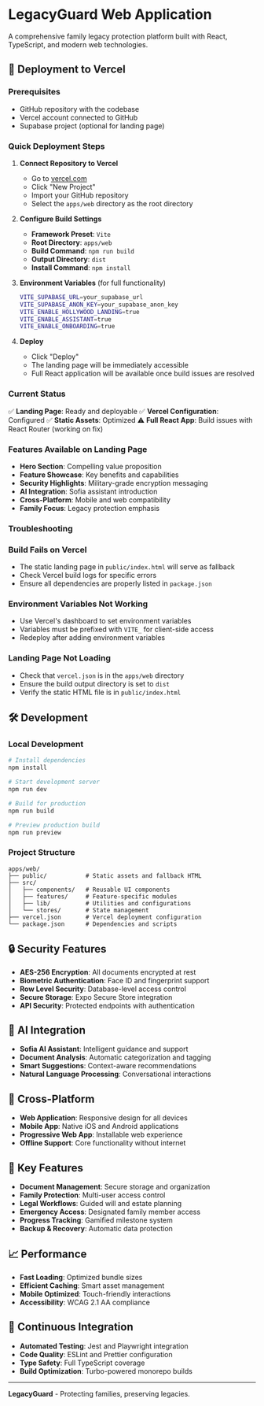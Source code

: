 # LegacyGuard Web Application

A comprehensive family legacy protection platform built with React, TypeScript, and modern web technologies.

## 🚀 Deployment to Vercel

### Prerequisites

- GitHub repository with the codebase
- Vercel account connected to GitHub
- Supabase project (optional for landing page)

### Quick Deployment Steps

1. **Connect Repository to Vercel**
   - Go to [vercel.com](https://vercel.com)
   - Click "New Project"
   - Import your GitHub repository
   - Select the `apps/web` directory as the root directory

2. **Configure Build Settings**
   - **Framework Preset**: `Vite`
   - **Root Directory**: `apps/web`
   - **Build Command**: `npm run build`
   - **Output Directory**: `dist`
   - **Install Command**: `npm install`

3. **Environment Variables** (for full functionality)

   ```bash
   VITE_SUPABASE_URL=your_supabase_url
   VITE_SUPABASE_ANON_KEY=your_supabase_anon_key
   VITE_ENABLE_HOLLYWOOD_LANDING=true
   VITE_ENABLE_ASSISTANT=true
   VITE_ENABLE_ONBOARDING=true
   ```

4. **Deploy**
   - Click "Deploy"
   - The landing page will be immediately accessible
   - Full React application will be available once build issues are resolved

### Current Status

✅ **Landing Page**: Ready and deployable
✅ **Vercel Configuration**: Configured
✅ **Static Assets**: Optimized
⚠️ **Full React App**: Build issues with React Router (working on fix)

### Features Available on Landing Page

- **Hero Section**: Compelling value proposition
- **Feature Showcase**: Key benefits and capabilities
- **Security Highlights**: Military-grade encryption messaging
- **AI Integration**: Sofia assistant introduction
- **Cross-Platform**: Mobile and web compatibility
- **Family Focus**: Legacy protection emphasis

### Troubleshooting

### Build Fails on Vercel

- The static landing page in `public/index.html` will serve as fallback
- Check Vercel build logs for specific errors
- Ensure all dependencies are properly listed in `package.json`

### Environment Variables Not Working

- Use Vercel's dashboard to set environment variables
- Variables must be prefixed with `VITE_` for client-side access
- Redeploy after adding environment variables

### Landing Page Not Loading

- Check that `vercel.json` is in the `apps/web` directory
- Ensure the build output directory is set to `dist`
- Verify the static HTML file is in `public/index.html`

## 🛠 Development

### Local Development

```bash
# Install dependencies
npm install

# Start development server
npm run dev

# Build for production
npm run build

# Preview production build
npm run preview
```

### Project Structure

```text
apps/web/
├── public/           # Static assets and fallback HTML
├── src/
│   ├── components/   # Reusable UI components
│   ├── features/     # Feature-specific modules
│   ├── lib/          # Utilities and configurations
│   └── stores/       # State management
├── vercel.json       # Vercel deployment configuration
└── package.json      # Dependencies and scripts
```

## 🔒 Security Features

- **AES-256 Encryption**: All documents encrypted at rest
- **Biometric Authentication**: Face ID and fingerprint support
- **Row Level Security**: Database-level access control
- **Secure Storage**: Expo Secure Store integration
- **API Security**: Protected endpoints with authentication

## 🤖 AI Integration

- **Sofia AI Assistant**: Intelligent guidance and support
- **Document Analysis**: Automatic categorization and tagging
- **Smart Suggestions**: Context-aware recommendations
- **Natural Language Processing**: Conversational interactions

## 📱 Cross-Platform

- **Web Application**: Responsive design for all devices
- **Mobile App**: Native iOS and Android applications
- **Progressive Web App**: Installable web experience
- **Offline Support**: Core functionality without internet

## 🎯 Key Features

- **Document Management**: Secure storage and organization
- **Family Protection**: Multi-user access control
- **Legal Workflows**: Guided will and estate planning
- **Emergency Access**: Designated family member access
- **Progress Tracking**: Gamified milestone system
- **Backup & Recovery**: Automatic data protection

## 📈 Performance

- **Fast Loading**: Optimized bundle sizes
- **Efficient Caching**: Smart asset management
- **Mobile Optimized**: Touch-friendly interactions
- **Accessibility**: WCAG 2.1 AA compliance

## 🔄 Continuous Integration

- **Automated Testing**: Jest and Playwright integration
- **Code Quality**: ESLint and Prettier configuration
- **Type Safety**: Full TypeScript coverage
- **Build Optimization**: Turbo-powered monorepo builds

---

**LegacyGuard** - Protecting families, preserving legacies.
